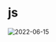 # js
![2022-06-15](https://user-images.githubusercontent.com/106257987/173816676-41ac3a61-0704-45ee-a915-efd43486ba7c.png)
